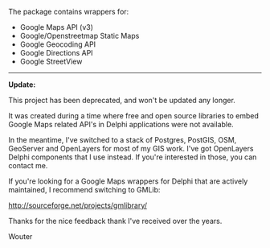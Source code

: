 The package contains wrappers for:

  * Google Maps API (v3)
  * Google/Openstreetmap Static Maps
  * Google Geocoding API
  * Google Directions API
  * Google StreetView


---

**Update:**

This project has been deprecated, and won't be updated any longer.

It was created during a time where free and open source libraries to embed Google Maps related API's in Delphi applications were not available.

In the meantime, I've switched to a stack of Postgres, PostGIS, OSM, GeoServer and OpenLayers for most of my GIS work. I've got OpenLayers Delphi components that I use instead. If you're interested in those, you can contact me.

If you're looking for a Google Maps wrappers for Delphi that are actively maintained, I recommend switching to GMLib:

http://sourceforge.net/projects/gmlibrary/

Thanks for the nice feedback thank I've received over the years.

Wouter